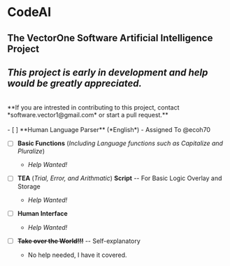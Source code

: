 # CodeAI
The VectorOne Software Artificial Intelligence Project
----
*This project is early in development and help would be greatly appreciated.*
----
<br>
**If you are intrested in contributing to this project, contact *software.vector1@gmail.com* or start a pull request.**
<br>
<br>
- [ ] **Human Language Parser** (*English*)
  - Assigned To @ecoh70

- [ ] **Basic Functions** (*Including Language functions such as Capitalize and Pluralize*)
  - *Help Wanted!*

- [ ] **TEA** (*Trial, Error, and Arithmatic*) **Script** -- For Basic Logic Overlay and Storage
  - *Help Wanted!*

- [ ] **Human Interface**
  - *Help Wanted!*

- [ ] ~~**Take over the World!!!**~~ -- Self-explanatory
  - No help needed, I have it covered.
